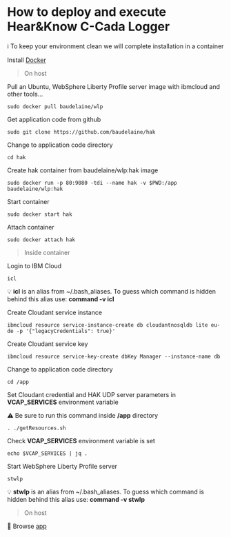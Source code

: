 # How to deploy and execute Hear&Know C-Cada Logger

:information_source: To keep your environment clean we will complete installation in a container

Install [Docker](<https://docs.docker.com/install/>)


> On host

Pull an Ubuntu, WebSphere Liberty Profile server image with ibmcloud and other tools...

```
sudo docker pull baudelaine/wlp
```

Get application code from github

```
sudo git clone https://github.com/baudelaine/hak
```

Change to application code directory

```
cd hak
```

Create hak container from baudelaine/wlp:hak image

```
sudo docker run -p 80:9080 -tdi --name hak -v $PWD:/app baudelaine/wlp:hak
```

Start container

	sudo docker start hak

Attach container

	sudo docker attach hak




> Inside container

Login to IBM Cloud

```
icl
```

:bulb: **icl** is an alias from ~/.bash_aliases. To guess which command is hidden behind this alias use: **command -v icl**

Create Cloudant service instance

```
ibmcloud resource service-instance-create db cloudantnosqldb lite eu-de -p '{"legacyCredentials": true}'
```

Create Cloudant service key

```
ibmcloud resource service-key-create dbKey Manager --instance-name db
```

Change to application code directory

```
cd /app
```

Set Cloudant credential and HAK UDP server parameters in **VCAP_SERVICES** environment variable

:warning: Be sure to run this command inside **/app** directory

```
. ./getResources.sh
```

Check **VCAP_SERVICES** environment variable is set

```
echo $VCAP_SERVICES | jq .
```

Start WebSphere Liberty Profile server

```
stwlp
```

:bulb: **stwlp** is an alias from ~/.bash_aliases. To guess which command is hidden behind this alias use: **command -v stwlp**


> On host

:checkered_flag: Browse  [app](http://localhost/app)

